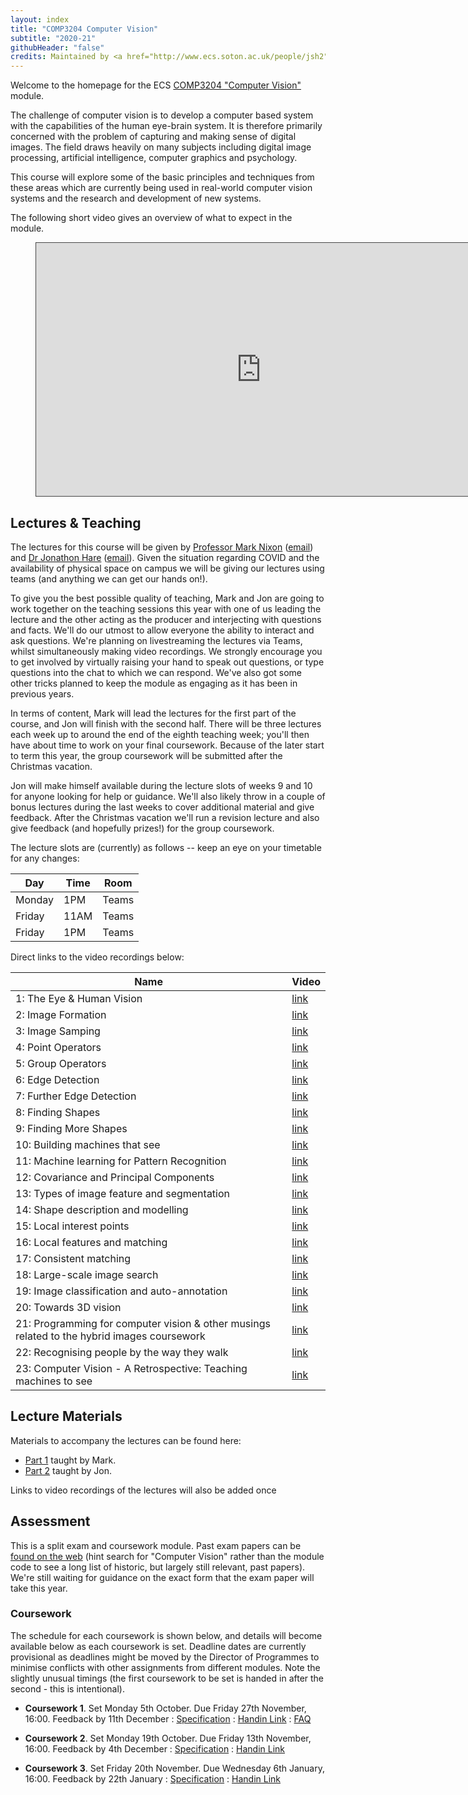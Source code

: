 ```yaml
---
layout: index
title: "COMP3204 Computer Vision"
subtitle: "2020-21"
githubHeader: "false"
credits: Maintained by <a href="http://www.ecs.soton.ac.uk/people/jsh2">Dr Jonathon Hare</a> and <a href="http://www.ecs.soton.ac.uk/people/msn">Professor Mark Nixon</a>.
---
```


Welcome to the homepage for the ECS [COMP3204 "Computer Vision"](https://secure.ecs.soton.ac.uk/module/COMP3204) module. 

The challenge of computer vision is to develop a computer based system with the capabilities of the human eye-brain system. It is therefore primarily concerned with the problem of capturing and making sense of digital images. The field draws heavily on many subjects including digital image processing, artificial intelligence, computer graphics and psychology.

This course will explore some of the basic principles and techniques from these areas which are currently being used in real-world computer vision systems and the research and development of new systems.

The following short video gives an overview of what to expect in the module.


<figure class="video_container" style="text-align:center">
	<iframe src="https://southampton.cloud.panopto.eu/Panopto/Pages/Embed.aspx?id=3022fca4-3741-40e1-82ec-abaa00df644a&autoplay=false&offerviewer=true&showtitle=true&showbrand=false&start=0&interactivity=none" width="720" height="405" style="border: 1px solid #464646;" allowfullscreen allow="autoplay"></iframe>
</figure>


## Lectures & Teaching

The lectures for this course will be given by [Professor Mark Nixon](http://www.ecs.soton.ac.uk/people/msn) ([email](mailto:msn@ecs.soton.ac.uk)) and <a href="http://www.ecs.soton.ac.uk/people/jsh2">Dr Jonathon Hare</a> ([email](mailto:jsh2@ecs.soton.ac.uk)). Given the situation regarding COVID and the availability of physical space on campus we will be giving our lectures using teams (and anything we can get our hands on!). 

To give you the best possible quality of teaching, Mark and Jon are going to work together on the teaching sessions this year with one of us leading the lecture and the other acting as the producer and interjecting with questions and facts. We'll do our utmost to allow everyone the ability to interact and ask questions. We're planning on livestreaming the lectures via Teams, whilst simultaneously making video recordings. We strongly encourage you to get involved by virtually raising your hand to speak out questions, or type questions into the chat to which we can respond. We've also got some other tricks planned to keep the module as engaging as it has been in previous years.

In terms of content, Mark will lead the lectures for the first part of the course, and Jon will finish with the second half.  There will be three lectures each week up to around the end of the eighth teaching week; you'll then have about time to work on your final coursework. Because of the later start to term this year, the group coursework will be submitted after the Christmas vacation.

Jon will make himself available during the lecture slots of weeks 9 and 10 for anyone looking for help or guidance. We'll also likely throw in a couple of bonus lectures during the last weeks to cover additional material and give feedback. After the Christmas vacation we'll run a revision lecture and also give feedback (and hopefully prizes!) for the group coursework. 

The lecture slots are (currently) as follows -- keep an eye on your timetable for any changes:

Day       | Time | Room   
----------|------|-----------------------
Monday    | 1PM  | Teams
Friday    | 11AM | Teams
Friday    | 1PM  | Teams

Direct links to the video recordings below:

Name                      | Video
--------------------------|---------------
1: The Eye & Human Vision | [link](https://southampton.cloud.panopto.eu/Panopto/Pages/Viewer.aspx?id=9a64be1f-2572-4ca2-8c12-ac4f00e64eba)
2: Image Formation        | [link](https://southampton.cloud.panopto.eu/Panopto/Pages/Viewer.aspx?id=53777333-e297-4b2c-bd7e-ac4f00e89916)
3: Image Samping          | [link](https://southampton.cloud.panopto.eu/Panopto/Pages/Viewer.aspx?id=dc0154f9-4345-4a53-9219-ac5200e306b7)
4: Point Operators        | [link](https://southampton.cloud.panopto.eu/Panopto/Pages/Viewer.aspx?id=803c26de-a504-4d38-a3fb-ac5600e051ce)
5: Group Operators        | [link](https://southampton.cloud.panopto.eu/Panopto/Pages/Viewer.aspx?id=a146ecac-cdc8-4a62-a21c-ac5600e4e95e)
6: Edge Detection         | [link](https://southampton.cloud.panopto.eu/Panopto/Pages/Viewer.aspx?id=7e16fefa-fb77-4f33-af33-ac5900f1f400)
7: Further Edge Detection | [link](https://southampton.cloud.panopto.eu/Panopto/Pages/Viewer.aspx?id=6918a84a-f3ae-4682-8e39-ac5d010116f3)
8: Finding Shapes         | [link](https://southampton.cloud.panopto.eu/Panopto/Pages/Viewer.aspx?id=105a32af-14a8-44ce-8ede-ac5d0103c375)
9: Finding More Shapes    | [link](https://southampton.cloud.panopto.eu/Panopto/Pages/Viewer.aspx?id=54b3d80f-634c-4d75-82bb-ac6000ebe406)
10: Building machines that see | [link](https://southampton.cloud.panopto.eu/Panopto/Pages/Viewer.aspx?id=a729c8de-fad7-48e8-9b32-ac6400f45779)
11: Machine learning for Pattern Recognition | [link](https://southampton.cloud.panopto.eu/Panopto/Pages/Viewer.aspx?id=bd958aa4-d526-47bb-b5d9-ac6400fd0970)
12: Covariance and Principal Components | [link](https://southampton.cloud.panopto.eu/Panopto/Pages/Viewer.aspx?id=70e0701a-f34c-49e2-afb4-ac6700ee9268)
13: Types of image feature and segmentation | [link](https://southampton.cloud.panopto.eu/Panopto/Pages/Viewer.aspx?id=91e2ff24-cdef-46c7-96a1-ac6b00ef64a3)
14: Shape description and modelling | [link](https://southampton.cloud.panopto.eu/Panopto/Pages/Viewer.aspx?id=8e8fbf01-fbaf-4437-9223-ac6b00f8b0b7)
15: Local interest points | [link](https://southampton.cloud.panopto.eu/Panopto/Pages/Viewer.aspx?id=46e90dbb-4945-4419-9f64-ac6e00f12c5f)
16: Local features and matching | [link](https://southampton.cloud.panopto.eu/Panopto/Pages/Viewer.aspx?id=c1cbed2e-1a98-4512-8c15-ac7200f6dd60)
17: Consistent matching | [link](https://southampton.cloud.panopto.eu/Panopto/Pages/Viewer.aspx?id=9d93d9d2-255a-41c0-967e-ac720107e2d5)
18: Large-scale image search | [link](https://southampton.cloud.panopto.eu/Panopto/Pages/Viewer.aspx?id=ff5d11a7-47ed-43e8-9d6c-ac7500ef47d8)
19: Image classification and auto-annotation | [link](https://southampton.cloud.panopto.eu/Panopto/Pages/Viewer.aspx?id=0e4b2de3-98d3-44d1-8034-ac7900fe94e7)
20: Towards 3D vision | [link](https://southampton.cloud.panopto.eu/Panopto/Pages/Viewer.aspx?id=b5fbad46-ce6e-469f-b921-ac79010285e6)
21: Programming for computer vision & other musings related to the hybrid images coursework | [link](https://southampton.cloud.panopto.eu/Panopto/Pages/Viewer.aspx?id=20ae6776-3901-4be7-8132-ac7c00ed93f3)
22: Recognising people by the way they walk| [link](https://southampton.cloud.panopto.eu/Panopto/Pages/Viewer.aspx?id=e49fbb43-643c-4db1-b134-ac8000f50d1f)
23: Computer Vision - A Retrospective: Teaching machines to see | [link](https://southampton.cloud.panopto.eu/Panopto/Pages/Viewer.aspx?id=196e5e30-adee-48b8-b87b-ac8000f21d63)



## Lecture Materials

Materials to accompany the lectures can be found here:

* [Part 1](part1.html) taught by Mark.
* [Part 2](part2.html) taught by Jon.

Links to video recordings of the lectures will also be added once

## Assessment

This is a split exam and coursework module. Past exam papers can be [found on the web](https://www.adminservices.soton.ac.uk/adminweb/jsp/pastPapers/pastPapers.jsp) (hint search for "Computer Vision" rather than the module code to see a long list of historic, but largely still relevant, past papers). We're still waiting for guidance on the exact form that the exam paper will take this year.

### Coursework

The schedule for each coursework is shown below, and details will become available below as each coursework is set. Deadline dates are currently provisional as deadlines might be moved by the Director of Programmes to minimise conflicts with other assignments from different modules. Note the slightly unusual timings (the first coursework to be set is handed in after the second - this is intentional).
 
* **Coursework 1**. Set Monday 5th October. Due Friday 27th November, 16:00. Feedback by 11th December : [Specification](cw/coursework1.html) : [Handin Link](https://handin.ecs.soton.ac.uk/handin/2021/COMP3204/2/) : [FAQ](cw/coursework1-faq.html)

* **Coursework 2**. Set Monday 19th October. Due Friday 13th November, 16:00. Feedback by 4th December : [Specification](cw/coursework2.html) : [Handin Link](https://handin.ecs.soton.ac.uk/handin/2021/COMP3204/1/)

* **Coursework 3**. Set Friday 20th November. Due Wednesday 6th January, 16:00. Feedback by 22th January : [Specification](cw/coursework3.html) : [Handin Link](https://handin.ecs.soton.ac.uk/handin/2021/COMP3204/3/)
